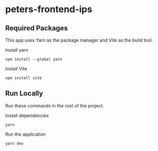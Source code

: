 # peters-frontend-ips

## Required Packages

This app uses Yarn as the package manager and Vite as the build tool.

Install yarn
```
npm install --global yarn
```

Install Vite
```
npm install vite
```

## Run Locally

Run these commands in the root of the project.

Install dependencies
```
yarn
```
Run the application
```
yarn dev
```
